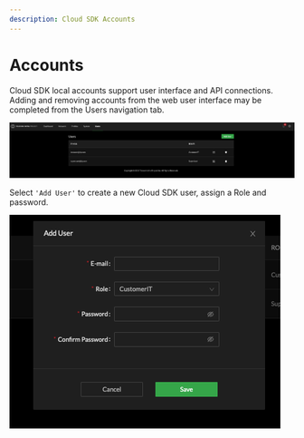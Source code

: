```yaml
---
description: Cloud SDK Accounts
---
```


# Accounts

Cloud SDK local accounts support user interface and API connections. Adding and removing accounts from the web user interface may be completed from the Users navigation tab. 

![Users - Account Management](../.gitbook/assets/screen-shot-2021-03-28-at-5.38.28-pm.png)

Select `'Add User'` to create a new Cloud SDK user, assign a Role and password. 

![Add User in Cloud SDK UI](../.gitbook/assets/screen-shot-2021-03-28-at-5.40.35-pm.png)

